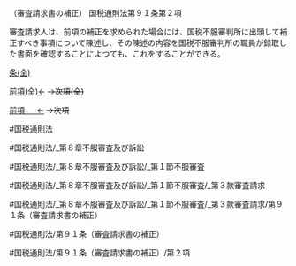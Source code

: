 （審査請求書の補正）
国税通則法第９１条第２項

審査請求人は、前項の補正を求められた場合には、国税不服審判所に出頭して補正すべき事項について陳述し、その陳述の内容を国税不服審判所の職員が録取した書面を確認することによつても、これをすることができる。

[条(全)](国税通則法＿＿＿＿＿第９１条_.md)

[前項(全)←](国税通則法＿＿＿＿＿第９１条第１項_.md)  ~~→次項(全)~~

[前項 　 ←](国税通則法＿＿＿＿＿第９１条第１項.md)  ~~→次項~~



#国税通則法

#国税通則法/_第８章不服審査及び訴訟

#国税通則法/_第８章不服審査及び訴訟/_第１節不服審査

#国税通則法/_第８章不服審査及び訴訟/_第１節不服審査/_第３款審査請求

#国税通則法/_第８章不服審査及び訴訟/_第１節不服審査/_第３款審査請求/第９１条（審査請求書の補正）

#国税通則法/第９１条（審査請求書の補正）

#国税通則法/第９１条（審査請求書の補正）/第２項

